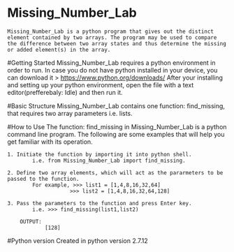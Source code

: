 # Missing_Number_Lab
	Missing_Number_Lab is a python program that gives out the distinct element contained by two arrays. The program may be used to compare the difference between two array states and thus determine the missing or added element(s) in the array.

#Getting Started
	Missing_Number_Lab requires a python environment in order to run. In case you do not have python installed in your device, you can download it > https://www.python.org/downloads/
	After your installing and setting up your python environment, open the file with a text editor(prefferebaly: Idle) and then run it.

#Basic Structure
	Missing_Number_Lab contains one function: find_missing, that requires two array parameters i.e. lists.    

#How to Use
	The function: find_missing in Missing_Number_Lab is a python command line program. The following are some examples that will help you get familiar with its operation.

	1. Initiate the function by importing it into python shell.
			i.e. from Missing_Number_Lab import find_missing.
		
	2. Define two array elements, which will act as the pararmeters to be passed to the function.
			For example, >>> list1 = [1,4,8,16,32,64]
						>>> list2 = [1,4,8,16,32,64,128]
					 
	3. Pass the parameters to the function and press Enter key.
			i.e. >>> find_missing(list1,list2)
		
		OUTPUT:  
				[128]

#Python version
	Created in python version 2.7.12